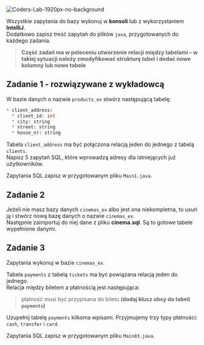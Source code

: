![Coders-Lab-1920px-no-background](https://user-images.githubusercontent.com/152855/73064373-5ed69780-3ea1-11ea-8a71-3d370a5e7dd8.png)


Wszystkie zapytania do bazy wykonuj w **konsoli** lub z wykorzystaniem **IntelliJ**.  
Dodatkowo zapisz treść zapytań do plików ``java``, przygotowanych do każdego zadania.  
 
> **Część zadań ma w poleceniu utworzenie relacji między tabelami – w takiej sytuacji należy zmodyfikować strukturę tabel**
> **i dodać nowe kolumny lub nowe tabele**


## Zadanie 1 - rozwiązywane z wykładowcą


W bazie danych o nazwie ```products_ex``` stwórz następującą tabelę:
```SQL
* client_address:
  * client_id: int
  * city: string
  * street: string
  * house_nr: string
```

Tabela ```client_address``` ma być połączona relacją jeden do jednego z tabelą ```clients```.  
Napisz 5 zapytań SQL, które wprowadzą adresy dla istniejących już użytkowników.

Zapytania SQL zapisz w przygotowanym pliku `Main1.java`.

## Zadanie 2

Jeżeli nie masz bazy danych `cinemas_ex` albo jest ona niekompletna, to usuń ją i stwórz nową bazę danych o nazwie ```cinemas_ex```.  
Następnie zaimportuj do niej dane z pliku **cinema.sql**.
Są to gotowe tabele wypełnione danymi.

## Zadanie 3

Zapytania wykonuj w bazie `cinemas_ex`.  

Tabela `payments` z tabelą `tickets` ma być powiązana relacją jeden do jednego.  
Relacja między biletem a płatnością jest następująca:  

> płatność musi być przypisana do biletu **(dodaj klucz obcy do tabeli `payments`)**

Uzupełnij tabelę `payments` kilkoma wpisami. Przyjmujemy trzy typy płatności: `cash`, `transfer` i `card`.

Zapytania SQL zapisz w przygotowanym pliku `Main03.java`.

